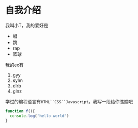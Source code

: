 # 自我介绍

我叫小T，我的爱好是
* 唱
* 跳
* rap
* 篮球
  
我的ex有
1. gyy
2. sylm
3. dlrb
4. glnz
   
学过的编程语言有`HTML``CSS``Javascript`。我写一段给你瞧瞧吧

```javascript
function f(){
  console.log('hello world')
}

```

